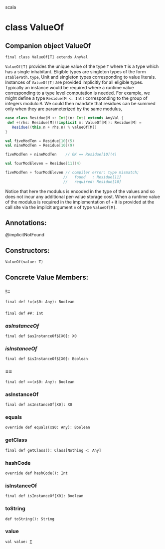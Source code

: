 scala
# class ValueOf

## Companion object ValueOf

<pre><code class="language-scala" >final class ValueOf[T] extends AnyVal</pre></code>
`ValueOf[T]` provides the unique value of the type `T` where `T` is a type which has a
single inhabitant. Eligible types are singleton types of the form `stablePath.type`,
Unit and singleton types corresponding to value literals.
Instances of `ValueOf[T]` are provided implicitly for all eligible types. Typically
an instance would be required where a runtime value corresponding to a type level
computation is needed.
For example, we might define a type `Residue[M <: Int]` corresponding to the group of
integers modulo `M`. We could then mandate that residues can be summed only when they
are parameterized by the same modulus,
```scala
case class Residue[M <: Int](n: Int) extends AnyVal {
 def +(rhs: Residue[M])(implicit m: ValueOf[M]): Residue[M] =
   Residue((this.n + rhs.n) % valueOf[M])
}

val fiveModTen = Residue[10](5)
val nineModTen = Residue[10](9)

fiveModTen + nineModTen    // OK == Residue[10](4)

val fourModEleven = Residue[11](4)

fiveModTen + fourModEleven // compiler error: type mismatch;
                          //   found   : Residue[11]
                          //   required: Residue[10]
```
Notice that here the modulus is encoded in the type of the values and so does not
incur any additional per-value storage cost. When a runtime value of the modulus
is required in the implementation of `+` it is provided at the call site via the
implicit argument `m` of type `ValueOf[M]`.

## Annotations:
@implicitNotFound 
## Constructors:
<pre><code class="language-scala" >ValueOf(value: T)</pre></code>

## Concrete Value Members:
### !=
<pre><code class="language-scala" >final def !=(x$0: Any): Boolean</pre></code>

### ##
<pre><code class="language-scala" >final def ##: Int</pre></code>

### $asInstanceOf$
<pre><code class="language-scala" >final def $asInstanceOf$[X0]: X0</pre></code>

### $isInstanceOf$
<pre><code class="language-scala" >final def $isInstanceOf$[X0]: Boolean</pre></code>

### ==
<pre><code class="language-scala" >final def ==(x$0: Any): Boolean</pre></code>

### asInstanceOf
<pre><code class="language-scala" >final def asInstanceOf[X0]: X0</pre></code>

### equals
<pre><code class="language-scala" >override def equals(x$0: Any): Boolean</pre></code>

### getClass
<pre><code class="language-scala" >final def getClass(): Class[Nothing <: Any]</pre></code>

### hashCode
<pre><code class="language-scala" >override def hashCode(): Int</pre></code>

### isInstanceOf
<pre><code class="language-scala" >final def isInstanceOf[X0]: Boolean</pre></code>

### toString
<pre><code class="language-scala" >def toString(): String</pre></code>

### value
<pre><code class="language-scala" >val value: <a href="./ValueOf.md#T">T</a></pre></code>

